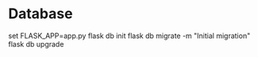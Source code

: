 # Database
set FLASK_APP=app.py
flask db init
flask db migrate -m "Initial migration"
flask db upgrade